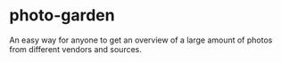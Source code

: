 # photo-garden
An easy way for anyone to get an overview of a large amount of photos from different vendors and sources.
